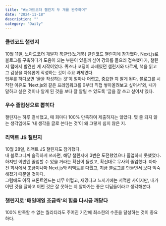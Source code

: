 ```yaml
---
title: "#노마드코더 챌린지 두 개를 완주하며"
date: "2024-11-18"
description: ""
category: "Daily"
---
```


### 클린코드 챌린지

10월 11일, 노마드코더 개발자 북클럽(노개북) 클린코드 챌린지에 참가했다.
Next.js로 블로그를 구축하다가 도움이 되는 부분이 있을까 싶어 강의를 들으러 접속했다가, 챌린지 탭에서 발견한 게 시작이었다.
퀴즈나 코딩이 과제였던 챌린지와 다르게, 책을 읽고 그 감상을 자유롭게 작성하는 것이 주요 과제였다.
<br />
업무를 하다보면 '글을 작성하는 것'이 얼마나 어렵고, 중요한 지 알게 된다.
블로그를 시작한 이유도 'Next.js와 같은 프레임워크를 0부터 직접 쌓아올려보고 싶어서'와,
내가 말하고 싶은 것이나 알게 된 것을 보다 잘 알릴 수 있도록 '글을 잘 쓰고 싶어서'였다.

### 우수 졸업생으로 뽑히다

챌린지는 하루 결석했고, 매 회마다 100% 만족하여 제출하지는 않았다.
몇 줄 되지 않는 생각임에도 '내 생각을 글로 쓴다는 것'이 왜 그렇게 쉽지 않은 지.

### 리액트 JS 챌린지

10월 28일, 리액트 JS 챌린지도 참가했다.
<br />
내 블로그니까 솔직하게 쓰자면, 해당 챌린지에 3번은 도전했었으나 졸업하지 못했었다.
하지만 이번엔 졸업할 수 있을 거라는 확신이 들었고, 확신대로 무사히 졸업했다.
아마 전 회사에서 조금이나마 Next.js와 리액트를 다뤘고, 지금 블로그를 만들면서 보다 익숙해졌기 때문일 것이다.
<br />
그럼에도 아직 프론트엔드는 너무 어렵고, 재밌다고 느끼기에는 서먹한 사이지만,
내가 어떤 것을 잘하고 어떤 것은 잘 못하는 지 알아가는 좋은 디딤돌이라고 생각해본다.

### 챌린지로 '매일매일 조금씩'의 힘을 다시금 깨닫다

100% 만족할 수 없는 퀄리티라도 주어진 기간에 최소한의 수준을 달성하는 것이 중요하다.
